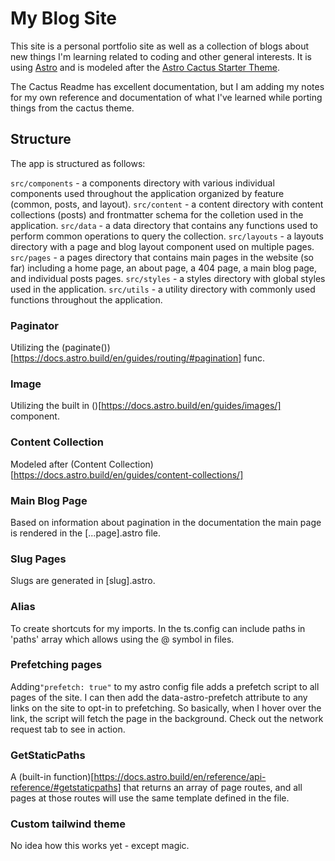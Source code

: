 # My Blog Site

This site is a personal portfolio site as well as a collection of blogs about new things I'm learning related to coding and other general interests.  It is using [Astro](https://astro.build/) and is modeled after the [Astro Cactus Starter Theme](https://astro.build/themes/details/astro-cactus/).  


The Cactus Readme has excellent documentation, but I am adding my notes for my own reference and documentation of what I've learned while porting things from the cactus theme.

## Structure

The app is structured as follows:

`src/components` - a components directory with various individual components used throughout the application organized by feature (common, posts, and layout).
`src/content` - a content directory with content collections (posts) and frontmatter schema for the colletion used in the application.
`src/data` - a data directory that contains any functions used to perform common operations to query the collection.
`src/layouts` - a layouts directory with a page and blog layout component used on multiple pages.
`src/pages` - a pages directory that contains main pages in the website (so far) including a home page, an about page, a 404 page, a main blog page, and individual posts pages.
`src/styles` - a styles directory with global styles used in the application.
`src/utils` - a utility directory with commonly used functions throughout the application.


### Paginator

Utilizing the (paginate())[https://docs.astro.build/en/guides/routing/#pagination] func.

### Image

Utilizing the built in (<Image>)[https://docs.astro.build/en/guides/images/] component.

### Content Collection

Modeled after (Content Collection)[https://docs.astro.build/en/guides/content-collections/]

### Main Blog Page

Based on information about pagination in the documentation the main page is rendered in the [...page].astro file.  

### Slug Pages

Slugs are generated in [slug].astro.

### Alias

To create shortcuts for my imports. In the ts.config can include paths in 'paths' array which allows using the @ symbol in files.

### Prefetching pages

Adding`"prefetch: true"` to my astro config file adds a prefetch script to all pages of the site. I can then add the data-astro-prefetch attribute to any <a /> links on the site to opt-in to prefetching. So basically, when I hover over the link, the script will fetch the page in the background.  Check out the network request tab to see in action.

### GetStaticPaths

A (built-in function)[https://docs.astro.build/en/reference/api-reference/#getstaticpaths] that returns an array of page routes, and all pages at those routes will use the same template defined in the file.

### Custom tailwind theme

No idea how this works yet - except magic.





